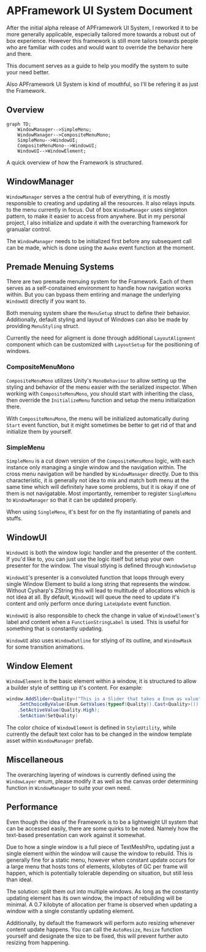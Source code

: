 # APFramework UI System Document

After the initial alpha release of APFramework UI System, I reworked it to be more generally applicable, especially tailored more towards a robust out of box experience. However this framework is still more tailors towards people who are familiar with codes and would want to override the behavior here and there.

This document serves as a guide to help you modify the system to suite your need better.

Also APFramework UI System is kind of mouthful, so I'll be refering it as just the Framework.

## Overview

```mermaid
graph TD;
    WindowManager-->SimpleMenu;
    WindowManager-->CompositeMenuMono;
    SimpleMenu-->WindowUI;
    CompositeMenuMono-->WindowUI;
    WindowUI-->WindowElement;
```

A quick overview of how the Framework is structured.

## WindowManager

`WindowManager` serves a the central hub of everything, it is mostly responsible to creating and updating all the resources. It also relays inputs to the menu currently in focus. Out of box `WindowManager` uses singleton pattern, to make it easier to access from anywhere. But in my personal project, I also initialize and update it with the overarching framework for granualar control.

The `WindowManager` needs to be initialized first before any subsequent call can be made, which is done using the `Awake` event function at the moment.

## Premade Menuing Systems

There are two premade menuing system for the Framework. Each of them serves as a self-constained environment to handle how navigation works within. But you can bypass them entiring and manage the underlying `WindowUI` directly if you want to.

Both menuing system share the `MenuSetup` struct to define their behavior. Additionally, default styling and layout of Windows can also be made by providing `MenuStyling` struct.

Currently the need for aligment is done through additional `LayoutAlignment` component which can be customized with `LayoutSetup` for the positioning of windows.

### CompositeMenuMono

`CompositeMenuMono` utilizes Unity's `MonoBehaviour` to allow setting up the styling and behavior of the menu easier with the serialized inspector. When working with `CompositeMenuMono`, you should start with inheriting the class, then override the `InitializeMenu` function and setup the menu initialization there.

With `CompositeMenuMono`, the menu will be initialized automatically during `Start` event function, but it might sometimes be better to get rid of that and initialize them by yourself.

### SimpleMenu

`SimpleMenu` is a cut down version of the `CompositeMenuMono` logic, with each instance only managing a single window and the navigation within. The cross menu navigation will be handled by `WindowManager` directly. Due to this characteristic, it is generally not idea to mix and match both menu at the same time which will definitely have some problems, but it is okay if one of them is not navigatable. Most importantly, remember to register `SingleMenu` to `WindowManager` so that it can be updated properly.

When using `SingleMenu`, it's best for on the fly instantiating of panels and stuffs. 

## WindowUI

`WindowUI` is both the window logic handler and the presenter of the content. If you'd like to, you can just use the logic itself but setup your own presenter for the window. The visual stlying is defined through `WindowSetup`

`WindowUI`'s presenter is a convoluted function that loops through every single Window Element to build a long string that represents the window. Without Cysharp's ZString this will lead to multitude of allocations which is not idea at all. By default, `WindowUI` will queue the need to update it's content and only perform once during `LateUpdate` event function.

`WindowUI` is also responsible to check the change in value of `WindowElement`'s label and content when a `FunctionStringLabel` is used. This is useful for something that is constantly updating.

`WindowUI` also uses `WindowOutline` for stlying of its outline, and `WindowMask` for some transition animations.

## Window Element

`WindowElement` is the basic element within a window, it is structured to allow a builder style of settting up it's content. For example:

```C#
window.AddSlider<Quality>("This is a Slider that takes a Enum as value")
    .SetChoiceByValue(Enum.GetValues(typeof(Quality)).Cast<Quality>())
    .SetActiveValue(Quality.High);
    .SetAction(SetQuality)
```

The color choice of `WindowElement` is defined in `StyleUtility`, while currently the default text color has to be changed in the window template asset within `WindowManager` prefab.

## Miscellaneous

The overarching layering of windows is currently defined using the `WindowLayer` enum, please modify it as well as the canvas order determining function in `WindowManager` to suite your own need.

## Performance

Even though the idea of the Framework is to be a lightweight UI system that can be accessed easily, there are some quirks to be noted. Namely how the text-based presentation can work against it somewhat.

Due to how a single window is a full piece of TextMeshPro, updating just a single element within the window will cause the window to rebuild. This is generally fine for a static menu, however when constant update occurs for a large menu that hosts tons of elements, kilobytes of GC per frame will happen, which is potentially tolerable depending on situation, but still less than ideal.

The solution: split them out into multiple windows. As long as the constantly updating element has its own window, the impact of rebuilding will be minimal. A 0.7 kilobyte of allocation per frame is observed when updating a window with a single constantly updating element.

Additionally, by default the framework will perform auto resizing whenever content update happens. You can call the `AutoResize`, `Resize` function yourself and designate the size to be fixed, this will prevent further auto resizing from happening.